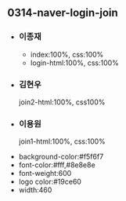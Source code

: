 <h2>0314-naver-login-join</h2>
<ul>
  <li>
    <h3>이종재</h3>
    <p>
      <ul>
        <li>index:100%, css:100%</li>
        <li>login-html:100%, css:100%</li>
      </ul>
    </p>
  </li>
  <li>
    <h3>김현우</h3>
    <p>join2-html:100%, css100%</p>
  </li>
  <li>
    <h3>이용원</h3>
    <p>join1-html:100%, css:100%</p>
  </li>
  <li>background-color:#f5f6f7</li>
  <li>font-color:#fff,#8e8e8e</li>
  <li>font-weight:600</li>
  <li>logo color:#19ce60</li>
  <li>width:460</li>
</ul>
